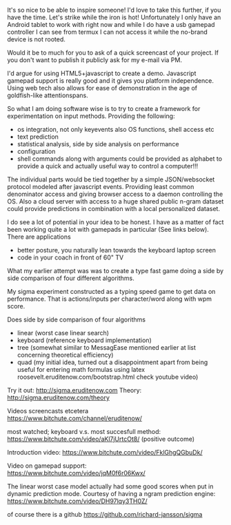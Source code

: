 It's so nice to be able to inspire someone! I'd love to take this further,  if you have the time. Let's strike while the iron is hot! Unfortunately I only have an Android tablet to work with right now and while I do have a usb gamepad controller I can see from  termux I can not access it while the no-brand device is not rooted. 

Would it be to much for you to ask of a quick screencast of your project. If you don't want to publish it publicly ask for my e-mail via PM.

I'd argue for using HTML5+javascript to create a demo. Javascript gamepad support is really good and it gives you platform  independence.  Using web tech also allows for ease of demonstration in the age of goldfish-like attentionspans. 

So what I am doing software wise is to try to create a framework for experimentation on input methods. Providing the following:
- os integration, not only keyevents also OS functions, shell access etc
- text prediction
- statistical analysis, side by side analysis on performance
- configuration
- shell commands along with arguments could be provided as alphabet to provide a quick and actually useful way to control a computer!!!

The individual parts would be tied together by a simple JSON/websocket protocol modeled after javascript events. Providing least  common denominator access and giving browser access to a daemon controlling the OS. Also a cloud server with access to a huge shared public n-gram  dataset could provide predictions in combination with a local personalized dataset.  

I do see a lot of potential in your idea to be honest. I  have as a matter of fact been working quite a lot with gamepads in particular (See links below). There are applications
- better posture, you naturally lean towards the keyboard laptop screen 
- code in your coach in front of 60" TV

What my earlier attempt was was to create a type fast game doing a side by side comparison of four different algorithms.




My sigma experiment constructed as a  typing speed game to get data on performance. That is actions/inputs per character/word  along  with wpm score.

Does side by side comparison  of  four algorithms
- linear (worst case linear search)
- keyboard  (reference keyboard implementation)
- tree (somewhat similar  to MessagEase  mentioned  earlier at list concerning  theoretical efficiency)
-  quad (my initial idea, turned out  a disappointment apart from being  useful  for entering math formulas using latex roosevelt.eruditenow.com/bootstrap.html check youtube video) 

Try it  out:
http://sigma.eruditenow.com
Theory:
http://sigma.eruditenow.com/theory

Videos screencasts etcetera
https://www.bitchute.com/channel/eruditenow/

most  watched; keyboard v.s. most succesfull method:
https://www.bitchute.com/video/aKl7jUrtcOt8/
(positive outcome)

Introduction video:
https://www.bitchute.com/video/FklGhgQGbuDk/

Video on gamepad  support:
https://www.bitchute.com/video/jqM0f6r06Kwx/

The linear worst case  model actually had  some  good scores when put in dynamic prediction mode.  Courtesy of having a ngram prediction engine:
https://www.bitchute.com/video/DH97lqy3TH0Z/

of course there is a github
https://github.com/richard-jansson/sigma
